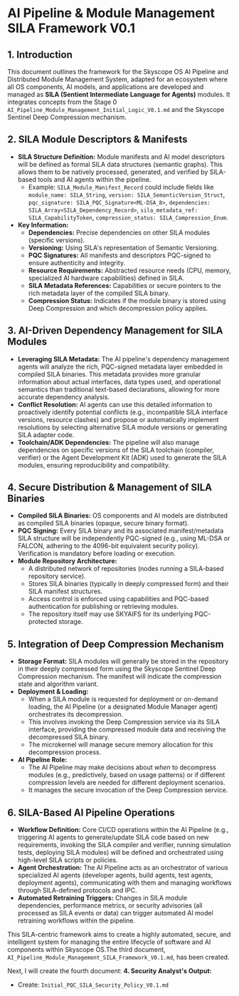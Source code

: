 # AI Pipeline & Module Management SILA Framework V0.1

## 1. Introduction
This document outlines the framework for the Skyscope OS AI Pipeline and Distributed Module Management System, adapted for an ecosystem where all OS components, AI models, and applications are developed and managed as **SILA (Sentient Intermediate Language for Agents)** modules. It integrates concepts from the Stage 0 `AI_Pipeline_Module_Management_Initial_Logic_V0.1.md` and the Skyscope Sentinel Deep Compression mechanism.

## 2. SILA Module Descriptors & Manifests

*   **SILA Structure Definition:** Module manifests and AI model descriptors will be defined as formal SILA data structures (semantic graphs). This allows them to be natively processed, generated, and verified by SILA-based tools and AI agents within the pipeline.
    *   Example: `SILA_Module_Manifest_Record` could include fields like `module_name: SILA_String`, `version: SILA_SemanticVersion_Struct`, `pqc_signature: SILA_PQC_Signature<ML-DSA_8>`, `dependencies: SILA_Array<SILA_Dependency_Record>`, `sila_metadata_ref: SILA_CapabilityToken`, `compression_status: SILA_Compression_Enum`.
*   **Key Information:**
    *   **Dependencies:** Precise dependencies on other SILA modules (specific versions).
    *   **Versioning:** Using SILA's representation of Semantic Versioning.
    *   **PQC Signatures:** All manifests and descriptors PQC-signed to ensure authenticity and integrity.
    *   **Resource Requirements:** Abstracted resource needs (CPU, memory, specialized AI hardware capabilities) defined in SILA.
    *   **SILA Metadata References:** Capabilities or secure pointers to the rich metadata layer of the compiled SILA binary.
    *   **Compression Status:** Indicates if the module binary is stored using Deep Compression and which decompression policy applies.

## 3. AI-Driven Dependency Management for SILA Modules

*   **Leveraging SILA Metadata:** The AI pipeline's dependency management agents will analyze the rich, PQC-signed metadata layer embedded in compiled SILA binaries. This metadata provides more granular information about actual interfaces, data types used, and operational semantics than traditional text-based declarations, allowing for more accurate dependency analysis.
*   **Conflict Resolution:** AI agents can use this detailed information to proactively identify potential conflicts (e.g., incompatible SILA interface versions, resource clashes) and propose or automatically implement resolutions by selecting alternative SILA module versions or generating SILA adapter code.
*   **Toolchain/ADK Dependencies:** The pipeline will also manage dependencies on specific versions of the SILA toolchain (compiler, verifier) or the Agent Development Kit (ADK) used to generate the SILA modules, ensuring reproducibility and compatibility.

## 4. Secure Distribution & Management of SILA Binaries

*   **Compiled SILA Binaries:** OS components and AI models are distributed as compiled SILA binaries (opaque, secure binary format).
*   **PQC Signing:** Every SILA binary and its associated manifest/metadata SILA structure will be independently PQC-signed (e.g., using ML-DSA or FALCON, adhering to the 4096-bit equivalent security policy). Verification is mandatory before loading or execution.
*   **Module Repository Architecture:**
    *   A distributed network of repositories (nodes running a SILA-based repository service).
    *   Stores SILA binaries (typically in deeply compressed form) and their SILA manifest structures.
    *   Access control is enforced using capabilities and PQC-based authentication for publishing or retrieving modules.
    *   The repository itself may use SKYAIFS for its underlying PQC-protected storage.

## 5. Integration of Deep Compression Mechanism

*   **Storage Format:** SILA modules will generally be stored in the repository in their deeply compressed form using the Skyscope Sentinel Deep Compression mechanism. The manifest will indicate the compression state and algorithm variant.
*   **Deployment & Loading:**
    *   When a SILA module is requested for deployment or on-demand loading, the AI Pipeline (or a designated Module Manager agent) orchestrates its decompression.
    *   This involves invoking the Deep Compression service via its SILA interface, providing the compressed module data and receiving the decompressed SILA binary.
    *   The microkernel will manage secure memory allocation for this decompression process.
*   **AI Pipeline Role:**
    *   The AI Pipeline may make decisions about *when* to decompress modules (e.g., predictively, based on usage patterns) or if different compression levels are needed for different deployment scenarios.
    *   It manages the secure invocation of the Deep Compression service.

## 6. SILA-Based AI Pipeline Operations

*   **Workflow Definition:** Core CI/CD operations within the AI Pipeline (e.g., triggering AI agents to generate/update SILA code based on new requirements, invoking the SILA compiler and verifier, running simulation tests, deploying SILA modules) will be defined and orchestrated using high-level SILA scripts or policies.
*   **Agent Orchestration:** The AI Pipeline acts as an orchestrator of various specialized AI agents (developer agents, build agents, test agents, deployment agents), communicating with them and managing workflows through SILA-defined protocols and IPC.
*   **Automated Retraining Triggers:** Changes in SILA module dependencies, performance metrics, or security advisories (all processed as SILA events or data) can trigger automated AI model retraining workflows within the pipeline.

This SILA-centric framework aims to create a highly automated, secure, and intelligent system for managing the entire lifecycle of software and AI components within Skyscope OS.The third document, `AI_Pipeline_Module_Management_SILA_Framework_V0.1.md`, has been created.

Next, I will create the fourth document:
**4. Security Analyst's Output:**
   *   Create: `Initial_PQC_SILA_Security_Policy_V0.1.md`
